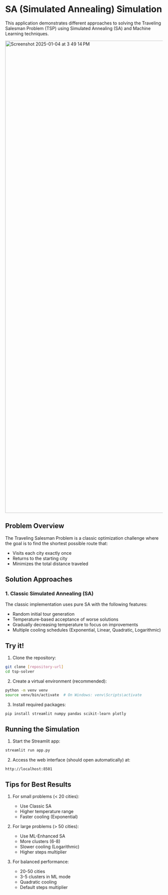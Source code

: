 # SA (Simulated Annealing) Simulation

This application demonstrates different approaches to solving the Traveling Salesman Problem (TSP) using Simulated Annealing (SA) and Machine Learning techniques.


<img width="1512" alt="Screenshot 2025-01-04 at 3 49 14 PM" src="https://github.com/user-attachments/assets/b9f7afb3-114b-4004-82ba-d68b0d77d49a" />

## Problem Overview

The Traveling Salesman Problem is a classic optimization challenge where the goal is to find the shortest possible route that:
- Visits each city exactly once
- Returns to the starting city
- Minimizes the total distance traveled

## Solution Approaches

### 1. Classic Simulated Annealing (SA)
The classic implementation uses pure SA with the following features:
- Random initial tour generation
- Temperature-based acceptance of worse solutions
- Gradually decreasing temperature to focus on improvements
- Multiple cooling schedules (Exponential, Linear, Quadratic, Logarithmic)

## Try it!

1. Clone the repository:
```bash
git clone [repository-url]
cd tsp-solver
```

2. Create a virtual environment (recommended):
```bash
python -m venv venv
source venv/bin/activate  # On Windows: venv\Scripts\activate
```

3. Install required packages:
```bash
pip install streamlit numpy pandas scikit-learn plotly
```

## Running the Simulation

1. Start the Streamlit app:
```bash
streamlit run app.py
```

2. Access the web interface (should open automatically) at:
```
http://localhost:8501
```

## Tips for Best Results

1. For small problems (< 20 cities):
   - Use Classic SA
   - Higher temperature range
   - Faster cooling (Exponential)

2. For large problems (> 50 cities):
   - Use ML-Enhanced SA
   - More clusters (6-8)
   - Slower cooling (Logarithmic)
   - Higher steps multiplier

3. For balanced performance:
   - 20-50 cities
   - 3-5 clusters in ML mode
   - Quadratic cooling
   - Default steps multiplier
